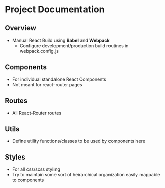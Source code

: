# Project Documentation

## Overview
* Manual React Build using **Babel** and **Webpack**
    * Configure development/production build routines in webpack.config.js


## Components
* For individual standalone React Components
* Not meant for react-router pages

## Routes
* All React-Router routes

## Utils
* Define utility functions/classes to be used by components here
  
## Styles
* For all css/scss styling
* Try to maintain some sort of heirarchical organization easily mappable to components
